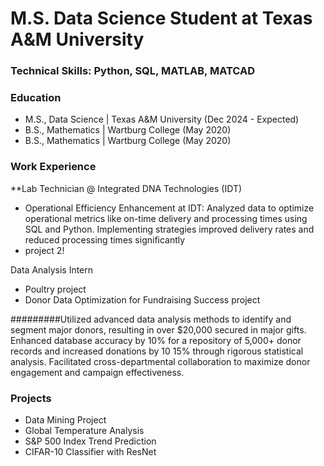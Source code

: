 # M.S. Data Science Student at Texas A&M University 

### Technical Skills: Python, SQL, MATLAB, MATCAD 

### Education
- M.S., Data Science | Texas A&M University (Dec 2024 - Expected)
- B.S., Mathematics | Wartburg College (May 2020)
- B.S., Mathematics | Wartburg College (May 2020)

### Work Experience 
**Lab Technician @ Integrated DNA Technologies (IDT)
- Operational Efficiency Enhancement at IDT: Analyzed data to optimize operational metrics like on-time delivery and processing times using SQL and Python. Implementing strategies improved delivery rates and reduced processing times significantly
- project 2!
   
Data Analysis Intern
  - Poultry project
  - Donor Data Optimization for Fundraising Success project
    
#########Utilized advanced data analysis methods to identify and segment major donors, resulting in over $20,000 secured in major gifts. Enhanced database accuracy by 10% for a repository of 5,000+ donor records and increased donations by 10
15% through rigorous statistical analysis. Facilitated cross-departmental collaboration to maximize donor engagement and campaign effectiveness.

### Projects 
  - Data Mining Project
  - Global Temperature Analysis
  - S&P 500 Index Trend Prediction
  - CIFAR-10 Classifier with ResNet

